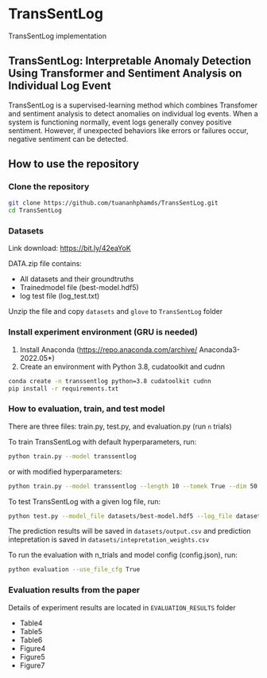 # TransSentLog
TransSentLog implementation
## TransSentLog: Interpretable Anomaly Detection Using Transformer and Sentiment Analysis on Individual Log Event

TransSentLog is a supervised-learning method which combines Transfomer and sentiment analysis to detect anomalies on individual log events. When a system is functioning normally, event logs generally convey positive sentiment. However, if unexpected behaviors like errors or failures occur, negative sentiment can be detected. 

## How to use the repository
### Clone the repository
```bash
git clone https://github.com/tuananhphamds/TransSentLog.git
cd TransSentLog
```

### Datasets
Link download: https://bit.ly/42eaYoK

DATA.zip file contains:
- All datasets and their groundtruths
- Trainedmodel file (best-model.hdf5)
- log test file (log_test.txt)

Unzip the file and copy `datasets` and `glove` to `TransSentLog` folder

### Install experiment environment (GRU is needed)
1. Install Anaconda (https://repo.anaconda.com/archive/      Anaconda3-2022.05*)
2. Create an environment with Python 3.8, cudatoolkit and cudnn
```bash
conda create -n transsentlog python=3.8 cudatoolkit cudnn
pip install -r requirements.txt
```

### How to evaluation, train, and test model
There are three files: train.py, test.py, and evaluation.py (run `n` trials)

To train TransSentLog with default hyperparameters, run:
```bash
python train.py --model transsentlog 
```

or with modified hyperparameters:
```bash
python train.py --model transsentlog --length 10 --tomek True --dim 50 --epochs 20 --dropout 0.1 --batch_size 1024 
```

To test TransSentLog with a given log file, run:
```bash
python test.py --model_file datasets/best-model.hdf5 --log_file datasets/log_test.txt --output_file datasets/output.csv --use_ig True --ig_steps 50
```
The prediction results will be saved in `datasets/output.csv` and prediction intepretation is saved in `datasets/intepretation_weights.csv`

To run the evaluation with n_trials and model config (config.json), run:
```bash
python evaluation --use_file_cfg True
```

### Evaluation results from the paper
Details of experiment results are located in `EVALUATION_RESULTS` folder
- Table4
- Table5
- Table6
- Figure4
- Figure5
- Figure7
